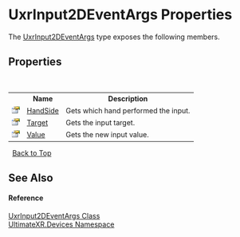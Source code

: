 # UxrInput2DEventArgs Properties
 

The <a href="T_UltimateXR_Devices_UxrInput2DEventArgs">UxrInput2DEventArgs</a> type exposes the following members.


## Properties
&nbsp;<table><tr><th></th><th>Name</th><th>Description</th></tr><tr><td>![Public property](media/pubproperty.gif "Public property")</td><td><a href="P_UltimateXR_Devices_UxrInput2DEventArgs_HandSide">HandSide</a></td><td>
Gets which hand performed the input.</td></tr><tr><td>![Public property](media/pubproperty.gif "Public property")</td><td><a href="P_UltimateXR_Devices_UxrInput2DEventArgs_Target">Target</a></td><td>
Gets the input target.</td></tr><tr><td>![Public property](media/pubproperty.gif "Public property")</td><td><a href="P_UltimateXR_Devices_UxrInput2DEventArgs_Value">Value</a></td><td>
Gets the new input value.</td></tr></table>&nbsp;
<a href="#uxrinput2deventargs-properties">Back to Top</a>

## See Also


#### Reference
<a href="T_UltimateXR_Devices_UxrInput2DEventArgs">UxrInput2DEventArgs Class</a><br /><a href="N_UltimateXR_Devices">UltimateXR.Devices Namespace</a><br />